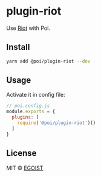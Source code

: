 # plugin-riot

Use [Riot](http://riotjs.com/) with Poi.

## Install

```bash
yarn add @poi/plugin-riot --dev
```

## Usage

Activate it in config file:

```js
// poi.config.js
module.exports = {
  plugins: [
    require('@poi/plugin-riot')()
  ]
}
```

## License

MIT &copy; [EGOIST](https://github.com/egoist)
